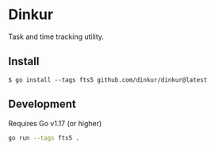 # Dinkur

Task and time tracking utility.

## Install

```console
$ go install --tags fts5 github.com/dinkur/dinkur@latest
```

## Development

Requires Go v1.17 (or higher)

```sh
go run --tags fts5 .
```
